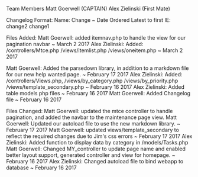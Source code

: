 Team Members
Matt Goerwell  (CAPTAIN)
Alex Zielinski (First Mate)

Changelog Format:
Name: Change ~ Date
Ordered Latest to first
IE:
change2
change1

Files Added:
Matt Goerwell: added itemnav.php to handle the view for our pagination navbar ~ March 2 2017
Alex Zielinski: Added:  /controllers/Mtce.php
						/views/itemlist.php
						/views/oneitem.php ~ March 2 2017

Matt Goerwell: Added the parsedown library, in addition to a markdown file for our new help wanted page. ~ February 17 2017
Alex Zielinski: Added: 	/controllers/Views.php, 
						/views/by_category.php
						/views/by_priority.php
						/views/template_secondary.php ~ February 16 2017
Alex Zielinski: Added table models php files ~ February 16 2017
Matt Goerwell: Added Changelog file ~ February 16 2017


Files Changed:
Matt Goerwell:  updated the mtce controller to handle pagination, and added the navbar to the maintenance page view. 
Matt Goerwell:  Updated our autoload file to use the new markdown library. ~ February 17 2017
Matt Goerwell:  updated views/template_secondary to reflect the required changes due to Jim's css errors ~ February 17 2017
Alex Zielinski: Added function to display data by category in /models/Tasks.php
Matt Goerwell:  Changed MY_controller to update page name and enabled better layout support, generated controller and view for homepage. ~ February 16 2017
Alex Zielinski: Changed autoload file to bind webapp to database ~ February 16 2017
